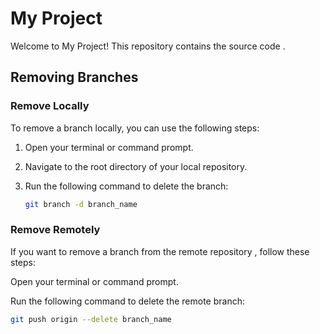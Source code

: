 # My Project

Welcome to My Project! This repository contains the source code .

## Removing Branches

### Remove Locally


To remove a branch locally, you can use the following steps:

1. Open your terminal or command prompt.
2. Navigate to the root directory of your local repository.
3. Run the following command to delete the branch:

   ```bash
   git branch -d branch_name
   
### Remove Remotely
  
If you want to remove a branch from the remote repository , follow these steps:

Open your terminal or command prompt.

Run the following command to delete the remote branch:
```bash
git push origin --delete branch_name
